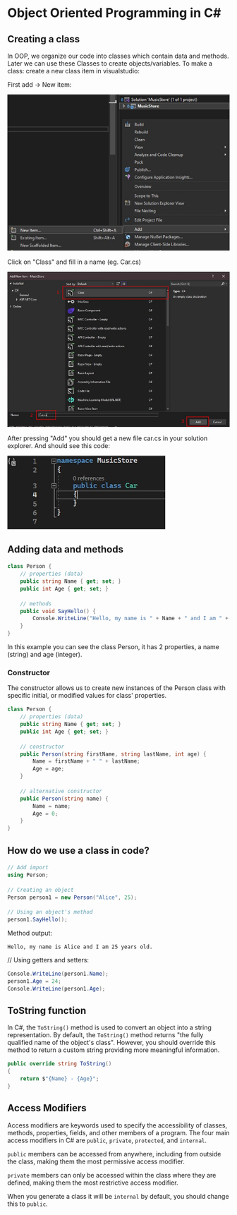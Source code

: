 # Object Oriented Programming in C#

## Creating a class

In OOP, we organize our code into classes which contain data and methods. Later we can use these Classes to create objects/variables.
To make a class: create a new class item in visualstudio:

First add -> New item:

![Right click solution explorer -> new item](/images/class/class_1.jpg)

Click on "Class" and fill in a name (eg. Car.cs)

![Click on class, fil in name](/images/class/class_2.jpg)

After pressing "Add" you should get a new file car.cs in your solution explorer. And should see this code:

![Code](/images/class/class_3.jpg)

## Adding data and methods

```csharp
class Person {
    // properties (data)
    public string Name { get; set; }
    public int Age { get; set; }
    
    // methods
    public void SayHello() {
        Console.WriteLine("Hello, my name is " + Name + " and I am " + Age + " years old.");
    }
}
```
In this example you can see the class Person, it has 2 properties, a name (string) and age (integer).

### Constructor

The constructor allows us to create new instances of the Person class with specific initial, or modified values for class' properties.

```csharp
class Person {
    // properties (data)
    public string Name { get; set; }
    public int Age { get; set; }
    
    // constructor
    public Person(string firstName, string lastName, int age) {
        Name = firstName + " " + lastName;
        Age = age;
    }

    // alternative constructor
    public Person(string name) {
        Name = name;
        Age = 0;
    }
}
```

## How do we use a class in code?
```csharp
// Add import 
using Person;

// Creating an object
Person person1 = new Person("Alice", 25);

// Using an object's method
person1.SayHello();
```

Method output:
```
Hello, my name is Alice and I am 25 years old.
```

// Using getters and setters:
```csharp
Console.WriteLine(person1.Name);
person1.Age = 24;
Console.WriteLine(person1.Age);
```
## ToString function
In C#, the `ToString()` method is used to convert an object into a string representation. By default, the `ToString()` method returns "the fully qualified name of the object's class". However, you should override this method to return a custom string providing more meaningful information.

```csharp
public override string ToString()
{
    return $"{Name} - {Age}";
}
```

## Access Modifiers
Access modifiers are keywords used to specify the accessibility of classes, methods, properties, fields, and other members of a program. The four main access modifiers in C# are `public`, `private`, `protected`, and `internal`.

`public` members can be accessed from anywhere, including from outside the class, making them the most permissive access modifier.

`private` members can only be accessed within the class where they are defined, making them the most restrictive access modifier.

When you generate a class it will be `internal` by default, you should change this to `public`.